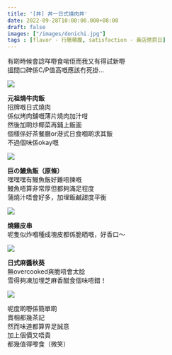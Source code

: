 ```yaml
---
title: '[丼] 丼一日式燒肉丼'
date: 2022-09-28T10:00:00.000+08:00
draft: false
images: ["/images/donichi.jpg"]
tags : [flavor - 行膳積腹, satisfaction - 黃店懲罰日]
---
```


有啲時候會諗咩嘢食啱佢而我又有得試新嘢  
搵間口碑係C/P值高嘅應該冇死掛...  

![](/images/donichi1.jpg)

**元祖燒牛肉飯**  
招牌嘅日式燒肉  
係似烤肉舖嘅薄片燒肉加汁咁  
然後加啲炒椰菜再鋪上飯面  
個樣係好茶餐廳or港式日食嗰啲求其飯  
不過個味係okay嘅  

![](/images/donichi.jpg)

**巨の鰻魚飯（原條）**  
嘿嘿嘿有鰻魚飯好難唔揀嘅  
鰻魚唔算非常厚但都夠滿足程度  
蒲燒汁唔會好多，加埋飯鹹甜度平衡  

![](/images/donichi2.jpg)

**燒雞皮串**  
呢隻似炸嗰種成塊皮都係脆晒嘅，好香口～  

![](/images/donichi3.jpg)

**日式麻醬秋葵**  
無overcooked爽脆唔會太腍  
雪得夠凍加埋芝麻香醋食個味唔錯！  

![](/images/donichi4.jpg)

呢度啲嘢係簡單啲  
賣相都幾茶記  
然而味道都算畀足誠意  
加上個價又唔貴  
都幾值得嚟食（微笑）  
